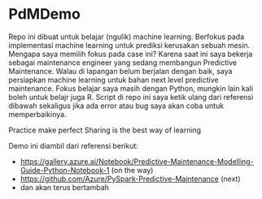 # PdMDemo
Repo ini dibuat untuk belajar (ngulik) machine learning. Berfokus pada implementasi machine learning untuk prediksi kerusakan sebuah mesin. Mengapa saya memilih fokus pada case ini? Karena saat ini saya bekerja sebagai maintenance engineer yang sedang membangun Predictive Maintenance. Walau di lapangan belum berjalan dengan baik, saya persiapkan machine learning untuk bahan next level predictive maintenance.
Fokus belajar saya masih dengan Python, mungkin lain kali boleh untuk belajr juga R.
Script di repo ini saya ketik ulang dari referensi dibawah sekaligus jika ada error atau bug saya akan coba untuk memperbaikinya.

Practice make perfect
Sharing is the best way of learning

Demo ini diambil dari referensi berikut:
- https://gallery.azure.ai/Notebook/Predictive-Maintenance-Modelling-Guide-Python-Notebook-1 (on the way)
- https://github.com/Azure/PySpark-Predictive-Maintenance (next)
- dan akan terus bertambah
